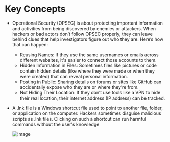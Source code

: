 # Key Concepts

- Operational Security (OPSEC) is about protecting important information and activities from being discovered by enemies or attackers. When hackers or bad actors don’t follow OPSEC properly, they can leave behind clues that help investigators figure out who they are.
  Here’s how that can happen:
  - Reusing Names: If they use the same usernames or emails across different websites, it's easier to connect those accounts to them.
  - Hidden Information in Files: Sometimes files like pictures or code contain hidden details (like where they were made or when they were created) that can reveal personal information.
  - Posting in Public: Sharing details on forums or sites like GitHub can accidentally expose who they are or where they’re from.
  - Not Hiding Their Location: If they don’t use tools like a VPN to hide their real location, their internet address (IP address) can be tracked.

- A .lnk file is a Windows shortcut file used to point to another file, folder, or application on the computer. Hackers sometimes disguise malicious scripts as .lnk files. Clicking on such a shortcut can run harmful commands without the user's knowledge

  ![image](https://github.com/user-attachments/assets/289bd931-97b8-4d0f-9aa1-671eefd62849)
